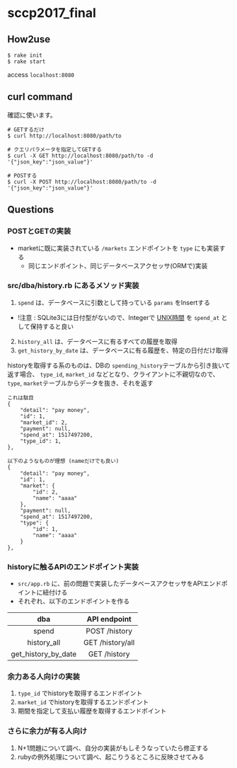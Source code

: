# sccp2017_final

## How2use
```
$ rake init
$ rake start 
```

access `localhost:8080`

## curl command
確認に使います。
```
# GETするだけ
$ curl http://localhost:8080/path/to

# クエリパラメータを指定してGETする
$ curl -X GET http://localhost:8080/path/to -d '{"json_key":"json_value"}'

# POSTする
$ curl -X POST http://localhost:8080/path/to -d '{"json_key":"json_value"}'
```

## Questions
### POSTとGETの実装
- marketに既に実装されている `/markets` エンドポイントを `type` にも実装する
  - 同じエンドポイント、同じデータベースアクセッサ(ORMで)実装

### src/dba/history.rb にあるメソッド実装
1. `spend` は、データベースに引数として持っている `params` をInsertする
  - !注意 : SQLite3には日付型がないので、Integerで [UNIX時間](http://ruby-doc.org/core-2.1.5/Time.html#method-i-to_i) を `spend_at` として保持すると良い
2. `history_all` は、データベースに有るすべての履歴を取得
3. `get_history_by_date` は、データベースに有る履歴を、特定の日付だけ取得

historyを取得する系のものは、DBの `spending_history`テーブルから引き抜いて返す場合、 `type_id`, `market_id` などとなり、クライアントに不親切なので、 `type`, `market`テーブルからデータを抜き、それを返す

```
これは駄目
{
    "detail": "pay money", 
    "id": 1, 
    "market_id": 2,
    "payment": null,
    "spend_at": 1517497200, 
    "type_id": 1, 
}, 

以下のようなものが理想 (nameだけでも良い)
{
    "detail": "pay money", 
    "id": 1, 
    "market": {
        "id": 2, 
        "name": "aaaa"
    }, 
    "payment": null, 
    "spend_at": 1517497200, 
    "type": {
        "id": 1, 
        "name": "aaaa"
    }
}, 
```

### historyに触るAPIのエンドポイント実装
- `src/app.rb` に、前の問題で実装したデータベースアクセッサをAPIエンドポイントに紐付ける
- それぞれ、以下のエンドポイントを作る

| dba | API endpoint |
|:---:|:------------:|
|spend|POST /history|
|history_all|GET /history/all|
|get_history_by_date|GET /history|

### 余力ある人向けの実装
1. `type_id` でhistoryを取得するエンドポイント
2. `market_id` でhistoryを取得するエンドポイント
3. 期間を指定して支払い履歴を取得するエンドポイント

### さらに余力が有る人向け
1. N+1問題について調べ、自分の実装がもしそうなっていたら修正する
2. rubyの例外処理について調べ、起こりうるところに反映させてみる

